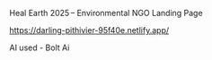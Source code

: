 Heal Earth 2025 – Environmental NGO Landing Page

https://darling-pithivier-95f40e.netlify.app/

AI used - Bolt Ai
